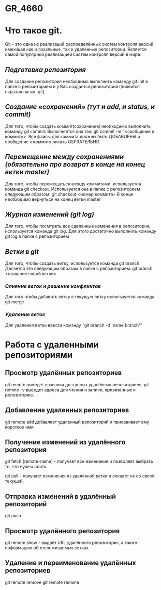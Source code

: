 # GR_4660

# Что такое git.

Git - это одна из реализаций распределённых систем контроля версий, имеющая как и локальные, так и удалённые репозитории. Является самой популярной реализацией систем контроля версий в мире.

## *Подготовка репозитория*

Для создание репозитория необходимо выполнить команду git init в папке с репозиторием и у Вас создастся репозиторий (появится скрытая папка .git)

## *Создание «сохранений» (тут и add, и status, и commit)*

Для того, чтобы создать коммит(сохранение) необходимо выполнить команду git commit. Выполняется она так: git commit -m "<сообщение к коммиту>. Все файлы для коммита должны быть ДОБАВЛЕНЫ и сообщение к коммиту писать ОБЯЗАТЕЛЬНО.

## *Перемещение между сохранениями (обязательно про возврат в конце на конец ветки master)*

Для того, чтобы перемещаться между коммитами, используется команда git checkout. Используется она в папке с репозиторием следующим образом: git checkout <номер коммита>
В конце необходимо вернуться на конец ветки master

## *Журнал изменений (git log)*

Для того, чтобы посмтреть все сделанные изменения в репозитории, используется команда git log. Для этого достаточно выполнить команду git log в папке с репозиторием

## *Ветки в git*

Для того, чтобы создать ветку, используется команда git branch. Делается это следующим образом в папке с репозиторием: git branch <название новой ветки>

### *Слияние веток и решение конфликтов*

Для того чтобы дабавить ветку в текущую ветку используется команда git merge 

### *Удаление веток*

Для удаления ветки ввести команду "git branch -d 'name branch'"

# Работа с удаленными репозиториями

## Просмотр удалённых репозиториев

git remote выведет названия доступных удалённых репозиториев.
git remote -v выведет адреса для чтения и записи, привязанные к репозиторию.

## Добавление удаленных репозиториев

git remote add <name> <url> добавляет удаленный репозиторий и присваивает ему короткое имя.

## Получение изменений из удалённого репозитория

git fetch [remote-name] - получает все изменения и позволяет выбрать то, что нужно слить.

git pull - получает изменения из удалённой ветки и сливает их со своей текущей.

## Отправка изменений в удалённый репозиторий

git push <remote-name> <branch-name>

## Просмотр удалённого репозитория

git remote show <remote-name> - выдаёт URL удалённого репозитория, а также информацию об отслеживаемых ветках.

## Удаление и переименование удалённых репозиториев

git remote remove <name>
git remote rename <oldname> <newname>

